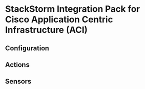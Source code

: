 # StackStorm Integration Pack for Cisco Application Centric Infrastructure (ACI)

## Configuration

## Actions

## Sensors